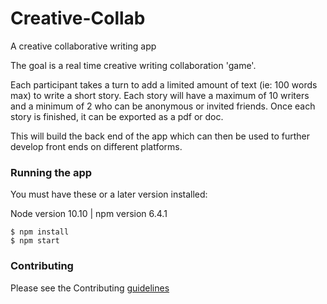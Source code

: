 # Creative-Collab
A creative collaborative writing app


The goal is a real time creative writing collaboration 'game'. 

Each participant takes a turn to add a limited amount of text (ie: 100 words max) to write a short story. Each story will have a maximum of 10 writers and a minimum of 2 who can be anonymous or invited friends. Once each story is finished, it can be exported as a pdf or doc.

This will build the back end of the app which can then be used to further develop front ends on different platforms.

### Running the app
You must have these or a later version installed:

Node version 10.10 | npm version 6.4.1

```
$ npm install
$ npm start
```

### Contributing
Please see the Contributing [guidelines](CONTRIBUTING.md)
